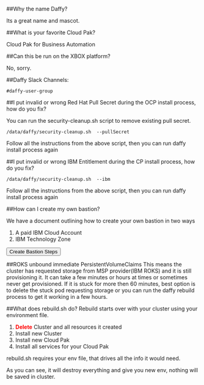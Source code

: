 <script>
  document.title = "FAQ";
</script>
##Why the name Daffy?

Its a great name and mascot.

##What is your favorite Cloud Pak?

Cloud Pak for Business Automation

##Can this be run on the XBOX platform?

No, sorry.

##Daffy Slack Channels:
```
#daffy-user-group
```

##I put invalid or wrong Red Hat Pull Secret during the OCP install process, how do you fix?

You can run the security-cleanup.sh script to remove existing pull secret.

```
/data/daffy/security-cleanup.sh  --pullSecret
```
Follow all the instructions from the above script, then you can run daffy install process again


##I put invalid or wrong IBM Entitlement during the CP install process, how do you fix?

```
/data/daffy/security-cleanup.sh  --ibm
```
Follow all the instructions from the above script, then you can run daffy install process again


##How can I create my own bastion?

We have a document outlining how to create your own bastion in two ways

1.  A paid IBM Cloud Account
2.  IBM Technology Zone

<button onclick="location.href='../../../Supporting-Software/Bastion/'" class="custom-btn btn-7">Create Bastion Steps</button>

##ROKS unbound immediate PersistentVolumeClaims
This means the cluster has requested storage from MSP provider(IBM ROKS) and it is still provisioning it.  It can take a few minutes or hours at times or sometimes never get provisioned.
If it is stuck for more then 60 minutes, best option is to delete the stuck pod requesting storage or you can run the daffy rebuild process to get it working in a few hours.

##What does rebuild.sh do?
Rebuild starts over with your cluster using your environment file.

1.  <B><Font color=red>Delete</font></B> Cluster and all resources it created
2.  Install new Cluster
3.  Install new Cloud Pak
4.  Install all services for your Cloud Pak

rebuild.sh requires your env file, that drives all the info it would need.

As you can see, it will destroy everything and give you new env, nothing will be saved in cluster.
